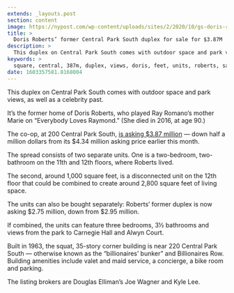 ```yaml
--- 
extends: _layouts.post 
section: content 
image: https://nypost.com/wp-content/uploads/sites/2/2020/10/gs-doris-roberts-200-cps.jpg?quality=90&strip=all&w=1200 
title: > 
  Doris Roberts’ former Central Park South duplex for sale for $3.87M 
description: > 
  This duplex on Central Park South comes with outdoor space and park views, as well as a celebrity past.The co-op, at 200 Central Park South, is asking $3.87 million — down half a million dollars from its $4.34 million asking price earlier this month.The second, around 1,000 square feet, is a disconnected unit on the 12th floor that could be combined to create around 2,800 square feet of living space.The units can also be bought separately: Roberts’ former duplex is now asking $2.75 million, down from $2.95 million.Built in 1963, the squat, 35-story corner building is near 220 Central Park South — otherwise known as the “billionaires’ bunker” and Billionaires Row. 
keywords: > 
  square, central, 387m, duplex, views, doris, feet, units, roberts, sale, asking, million, south, park 
date: 1603357581.8168004 
--- 
```

<div><p>This duplex on Central Park South comes with outdoor space and park views, as well as a celebrity past.</p>
<p>It&#8217;s the former home of Doris Roberts, who played Ray Romano&#8217;s mother Marie on &#8220;Everybody Loves Raymond.&#8221; (She died in 2016, at age 90.)</p>
<p>The co-op, at 200 Central Park South, <a href="https://streeteasy.com/building/200-central-park-south-new_york/1112i-12j" target="_blank" rel="noopener noreferrer">is asking $3.87 million</a> &#8212; down half a million dollars from its $4.34 million asking price earlier this month.</p>
<p>The spread consists of two separate units. One is a two-bedroom, two-bathroom on the 11th and 12th floors, where Roberts lived.</p>
<p>The second, around 1,000 square feet, is a disconnected unit on the 12th floor that could be combined to create around 2,800 square feet of living space.</p>
<p>The units can also be bought separately: Roberts&#8217; former duplex is now asking $2.75 million, down from $2.95 million.</p>
<p>If combined, the units can feature three bedrooms, 3&#189; bathrooms and views from the park to Carnegie Hall and Alwyn Court.</p>
<p>Built in 1963, the squat, 35-story corner building is near 220 Central Park South &#8212; otherwise known as the &#8220;billionaires&#8217; bunker&#8221; and Billionaires Row. Building amenities include valet and maid service, a concierge, a bike room and parking.</p>
<p>The listing brokers are Douglas Elliman&#8217;s Joe Wagner and Kyle Lee.</p>
			</div>